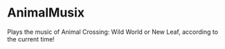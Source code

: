 # AnimalMusix
Plays the music of Animal Crossing: Wild World or New Leaf, according to the current time!

